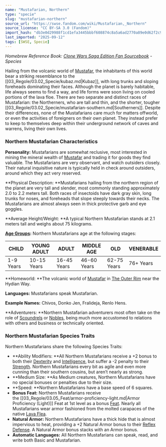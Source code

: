 ```yaml
---
name: "Mustafarian, Northern"
type: "specie"
slug: "mustafarian-northern"
source_url: "https://swse.fandom.com/wiki/Mustafarian,_Northern"
source_license: "CC BY-SA 3.0 (Fandom)"
import_hash: "db3e0d29988f1cd1efa3445bbbf608874c8a5a6ad2770a89e0d62f2c91a80dce"
last_imported: "2025-09-12"
tags: [SWSE, Specie]
---
```

*Homebrew Reference Book: [Clone Wars Saga Edition Fan Sourcebook](https://swse.fandom.com/wiki/Clone_Wars_Saga_Edition_Fan_Sourcebook) - Species*

Hailing from the volcanic world of [Mustafar](https://swse.fandom.com/wiki/Mustafar), the inhabitants of this world bear a striking resemblance to the [[03_Regole/03.02_Specie/kubaz.md|Kubaz]], with long trunks and sloping foreheads dominating their faces. Although the planet is barely habitable, life always seems to find a way, and life forms were soon living on cooled portions of the lava floe. There are two separate and distinct races of Mustafarian: the Northerners, who are tall and thin, and the shorter, tougher [[03_Regole/03.02_Specie/mustafarian-southern.md|Southerners]]. Despite their differences, none of the Mustafarians care much for matters offworld, or even the activities of foreigners on their own planet. They instead prefer to keep to themselves deep within their underground network of caves and warrens, living their own lives. 

### Northern Mustafarian Characteristics

**Personality:** Mustafarians are somewhat reclusive, most interested in mining the mineral wealth of [Mustafar](https://swse.fandom.com/wiki/Mustafar) and trading it for goods they find valuable. The Mustafarians are very observant, and watch outsiders closely. Their natural inquisitive nature is typically held in check around outsiders, around which they act very reserved. 

**Physical Description: **Mustafarians hailing from the northern region of the planet are very tall and slender, most commonly standing approximately 2.0 to 2.2 meters tall. Both races of insectoids have dark gray skin, long trunks for noses, and foreheads that slope steeply towards their necks. The Mustafarians are almost always seen in thick protective garb and eye goggles.  

**Average Height/Weight: **A typical Northern Mustafarian stands at 2.1 meters tall and weighs about 75 kilograms. 

**[Age Groups](https://swse.fandom.com/wiki/Age_Groups):** Northern Mustafarians age at the following stages:

| CHILD | YOUNG ADULT | ADULT | MIDDLE AGE | OLD | VENERABLE |
| --- | --- | --- | --- | --- | --- |
| 1-9 Years | 10-15 Years | 16-45 Years | 46-60 Years | 62-75 Years | 76+ Years |

**Homeworld: **The volcanic world of [Mustafar](https://swse.fandom.com/wiki/Mustafar) in [The Outer Rim](https://swse.fandom.com/wiki/The_Outer_Rim) near the Hydian Way.

**Languages:** Mustafarians speak Mustafarian.

**Example Names:** Chivos, Donko Jen, Fralideja, Renlo Hens.

**Adventurers: **Northern Mustafarian adventurers most often take on the role of [Scoundrels](https://swse.fandom.com/wiki/Scoundrels) or [Nobles](https://swse.fandom.com/wiki/Nobles), being much more accustomed to relations with others and business or technically oriented.

### Northern Mustafarian Species Traits
Northern Mustafarians share the following Species Traits:
- **Ability Modifiers: **All Northern Mustafarians receive a +2 bonus to both their [Dexterity](https://swse.fandom.com/wiki/Dexterity) and [Intelligence](https://swse.fandom.com/wiki/Intelligence), but suffer a -2 penalty to their [Strength](https://swse.fandom.com/wiki/Strength). Northern Mustafarians every bit as agile and even more cunning than their southern cousins, but aren’t nearly as strong.
- **Medium Size: **As Medium creatures, Northern Mustafarians have no special bonuses or penalties due to their size.
- **Speed: **Northern Mustafarians have a base speed of 6 squares.
- **Bonus Feat:** Northern Mustafarians receive the [[03_Regole/03.05_Feat/armor-proficiency-light.md|Armor Proficiency (Light)]] Feat at 1st level as a bonus [Feat](https://swse.fandom.com/wiki/Feat). Nearly all Mustafarians wear armor fashioned from the molted carapaces of the native [Lava Flea](https://swse.fandom.com/wiki/Lava_Flea).
- **Natural Armor:** Northern Mustafarians have a thick hide that is almost impervious to heat, providing a +2 Natural Armor bonus to their [Reflex Defense](https://swse.fandom.com/wiki/Reflex_Defense). A Natural Armor bonus stacks with an Armor bonus.
- **Automatic Languages:** All Northern Mustafarians can speak, read, and write both Basic and Mustafarian.
